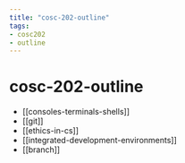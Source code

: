 ```yaml
---
title: "cosc-202-outline"
tags: 
- cosc202 
- outline
---
```


# cosc-202-outline

- [[consoles-terminals-shells]]
- [[git]]
- [[ethics-in-cs]]
- [[integrated-development-environments]]
- [[branch]]
